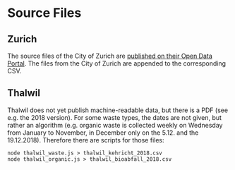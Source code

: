 Source Files
============

## Zurich

The source files of the City of Zurich are [published on their Open Data Portal](https://data.stadt-zuerich.ch/dataset?tags=entsorgung).
The files from the City of Zurich are appended to the corresponding CSV.

## Thalwil

Thalwil does not yet publish machine-readable data, but there is a PDF (see e.g. the 2018 version).
For some waste types, the dates are not given, but rather an algorithm (e.g. organic waste is collected weekly on Wednesday from January to November, in December only on the 5.12. and the 19.12.2018).
Therefore there are scripts for those files:

```
node thalwil_waste.js > thalwil_kehricht_2018.csv
node thalwil_organic.js > thalwil_bioabfall_2018.csv
```
